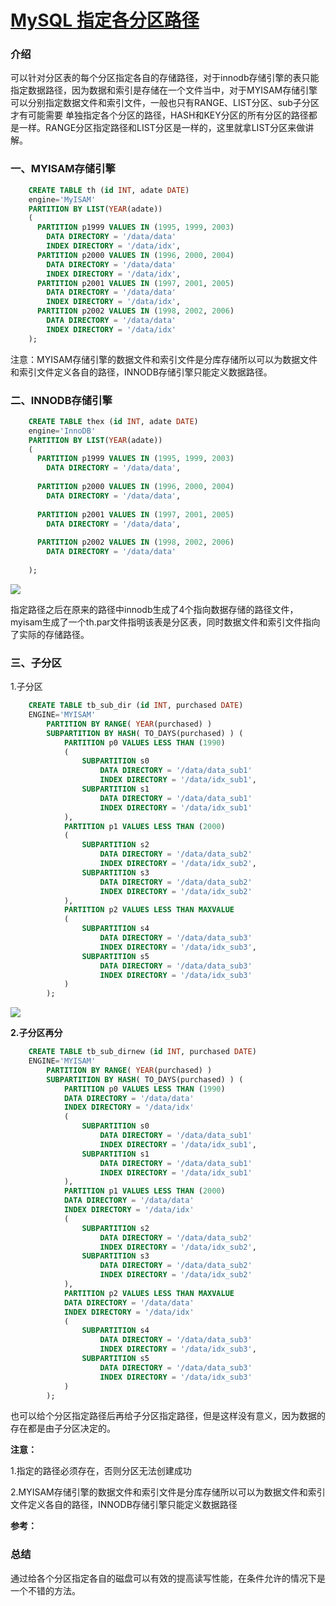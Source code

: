 # [MySQL 指定各分区路径][0]

### 介绍 

可以针对分区表的每个分区指定各自的存储路径，对于innodb存储引擎的表只能指定数据路径，因为数据和索引是存储在一个文件当中，对于MYISAM存储引擎可以分别指定数据文件和索引文件，一般也只有RANGE、LIST分区、sub子分区才有可能需要 单独指定各个分区的路径，HASH和KEY分区的所有分区的路径都是一样。RANGE分区指定路径和LIST分区是一样的，这里就拿LIST分区来做讲解。

### 一、MYISAM存储引擎

```sql
    CREATE TABLE th (id INT, adate DATE)
    engine='MyISAM'
    PARTITION BY LIST(YEAR(adate))
    (
      PARTITION p1999 VALUES IN (1995, 1999, 2003)
        DATA DIRECTORY = '/data/data'
        INDEX DIRECTORY = '/data/idx',
      PARTITION p2000 VALUES IN (1996, 2000, 2004)
        DATA DIRECTORY = '/data/data'
        INDEX DIRECTORY = '/data/idx',
      PARTITION p2001 VALUES IN (1997, 2001, 2005)
        DATA DIRECTORY = '/data/data'
        INDEX DIRECTORY = '/data/idx',
      PARTITION p2002 VALUES IN (1998, 2002, 2006)
        DATA DIRECTORY = '/data/data'
        INDEX DIRECTORY = '/data/idx'
    );
```

注意：MYISAM存储引擎的数据文件和索引文件是分库存储所以可以为数据文件和索引文件定义各自的路径，INNODB存储引擎只能定义数据路径。

### 二、INNODB存储引擎

```sql
    CREATE TABLE thex (id INT, adate DATE)
    engine='InnoDB'
    PARTITION BY LIST(YEAR(adate))
    (
      PARTITION p1999 VALUES IN (1995, 1999, 2003)
        DATA DIRECTORY = '/data/data',
        
      PARTITION p2000 VALUES IN (1996, 2000, 2004)
        DATA DIRECTORY = '/data/data',
       
      PARTITION p2001 VALUES IN (1997, 2001, 2005)
        DATA DIRECTORY = '/data/data',
        
      PARTITION p2002 VALUES IN (1998, 2002, 2006)
        DATA DIRECTORY = '/data/data'
      
    );
```

![][1]

指定路径之后在原来的路径中innodb生成了4个指向数据存储的路径文件，myisam生成了一个th.par文件指明该表是分区表，同时数据文件和索引文件指向了实际的存储路径。

### **三、子分区**

1.子分区

```sql
    CREATE TABLE tb_sub_dir (id INT, purchased DATE)
    ENGINE='MYISAM'
        PARTITION BY RANGE( YEAR(purchased) )
        SUBPARTITION BY HASH( TO_DAYS(purchased) ) (
            PARTITION p0 VALUES LESS THAN (1990) 
            (
                SUBPARTITION s0
                    DATA DIRECTORY = '/data/data_sub1'
                    INDEX DIRECTORY = '/data/idx_sub1',
                SUBPARTITION s1
                    DATA DIRECTORY = '/data/data_sub1'
                    INDEX DIRECTORY = '/data/idx_sub1'
            ),
            PARTITION p1 VALUES LESS THAN (2000) 
            (
                SUBPARTITION s2
                    DATA DIRECTORY = '/data/data_sub2'
                    INDEX DIRECTORY = '/data/idx_sub2',
                SUBPARTITION s3
                    DATA DIRECTORY = '/data/data_sub2'
                    INDEX DIRECTORY = '/data/idx_sub2'
            ),
            PARTITION p2 VALUES LESS THAN MAXVALUE 
            (
                SUBPARTITION s4
                    DATA DIRECTORY = '/data/data_sub3'
                    INDEX DIRECTORY = '/data/idx_sub3',
                SUBPARTITION s5
                    DATA DIRECTORY = '/data/data_sub3'
                    INDEX DIRECTORY = '/data/idx_sub3'
            )
        );
```

![][2]

**2.子分区再分**

```sql
    CREATE TABLE tb_sub_dirnew (id INT, purchased DATE)
    ENGINE='MYISAM'
        PARTITION BY RANGE( YEAR(purchased) )
        SUBPARTITION BY HASH( TO_DAYS(purchased) ) (
            PARTITION p0 VALUES LESS THAN (1990) 
            DATA DIRECTORY = '/data/data'
            INDEX DIRECTORY = '/data/idx'
            (
                SUBPARTITION s0
                    DATA DIRECTORY = '/data/data_sub1'
                    INDEX DIRECTORY = '/data/idx_sub1',
                SUBPARTITION s1
                    DATA DIRECTORY = '/data/data_sub1'
                    INDEX DIRECTORY = '/data/idx_sub1'
            ),
            PARTITION p1 VALUES LESS THAN (2000)
            DATA DIRECTORY = '/data/data'
            INDEX DIRECTORY = '/data/idx'
            (
                SUBPARTITION s2
                    DATA DIRECTORY = '/data/data_sub2'
                    INDEX DIRECTORY = '/data/idx_sub2',
                SUBPARTITION s3
                    DATA DIRECTORY = '/data/data_sub2'
                    INDEX DIRECTORY = '/data/idx_sub2'
            ),
            PARTITION p2 VALUES LESS THAN MAXVALUE
            DATA DIRECTORY = '/data/data'
            INDEX DIRECTORY = '/data/idx'
            (
                SUBPARTITION s4
                    DATA DIRECTORY = '/data/data_sub3'
                    INDEX DIRECTORY = '/data/idx_sub3',
                SUBPARTITION s5
                    DATA DIRECTORY = '/data/data_sub3'
                    INDEX DIRECTORY = '/data/idx_sub3'
            )
        );
```


也可以给个分区指定路径后再给子分区指定路径，但是这样没有意义，因为数据的存在都是由子分区决定的。

**注意：**

1.指定的路径必须存在，否则分区无法创建成功

2.MYISAM存储引擎的数据文件和索引文件是分库存储所以可以为数据文件和索引文件定义各自的路径，INNODB存储引擎只能定义数据路径

**参考：**



### **总结** 

通过给各个分区指定各自的磁盘可以有效的提高读写性能，在条件允许的情况下是一个不错的方法。

[0]: http://www.cnblogs.com/chenmh/p/5644713.html
[1]: ./img/135426-20160705183623139-903477842.png
[2]: ./img/135426-20160707114052717-259832955.png
